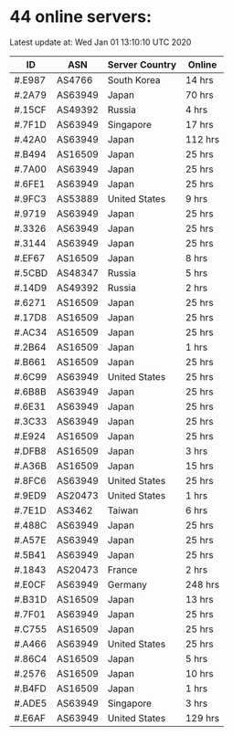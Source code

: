 # 44 online servers:

Latest update at: Wed Jan 01 13:10:10 UTC 2020

| ID | ASN | Server Country | Online |
| -- | --- | -------------- | ------ |
| #.E987 | AS4766 | South Korea | 14 hrs |
| #.2A79 | AS63949 | Japan | 70 hrs |
| #.15CF | AS49392 | Russia | 4 hrs |
| #.7F1D | AS63949 | Singapore | 17 hrs |
| #.42A0 | AS63949 | Japan | 112 hrs |
| #.B494 | AS16509 | Japan | 25 hrs |
| #.7A00 | AS63949 | Japan | 25 hrs |
| #.6FE1 | AS63949 | Japan | 25 hrs |
| #.9FC3 | AS53889 | United States | 9 hrs |
| #.9719 | AS63949 | Japan | 25 hrs |
| #.3326 | AS63949 | Japan | 25 hrs |
| #.3144 | AS63949 | Japan | 25 hrs |
| #.EF67 | AS16509 | Japan | 8 hrs |
| #.5CBD | AS48347 | Russia | 5 hrs |
| #.14D9 | AS49392 | Russia | 2 hrs |
| #.6271 | AS16509 | Japan | 25 hrs |
| #.17D8 | AS16509 | Japan | 25 hrs |
| #.AC34 | AS16509 | Japan | 25 hrs |
| #.2B64 | AS16509 | Japan | 1 hrs |
| #.B661 | AS16509 | Japan | 25 hrs |
| #.6C99 | AS63949 | United States | 25 hrs |
| #.6B8B | AS63949 | Japan | 25 hrs |
| #.6E31 | AS63949 | Japan | 25 hrs |
| #.3C33 | AS63949 | Japan | 25 hrs |
| #.E924 | AS16509 | Japan | 25 hrs |
| #.DFB8 | AS16509 | Japan | 3 hrs |
| #.A36B | AS16509 | Japan | 15 hrs |
| #.8FC6 | AS63949 | United States | 25 hrs |
| #.9ED9 | AS20473 | United States | 1 hrs |
| #.7E1D | AS3462 | Taiwan | 6 hrs |
| #.488C | AS63949 | Japan | 25 hrs |
| #.A57E | AS63949 | Japan | 25 hrs |
| #.5B41 | AS63949 | Japan | 25 hrs |
| #.1843 | AS20473 | France | 2 hrs |
| #.E0CF | AS63949 | Germany | 248 hrs |
| #.B31D | AS16509 | Japan | 13 hrs |
| #.7F01 | AS63949 | Japan | 25 hrs |
| #.C755 | AS16509 | Japan | 25 hrs |
| #.A466 | AS63949 | United States | 25 hrs |
| #.86C4 | AS16509 | Japan | 5 hrs |
| #.2576 | AS16509 | Japan | 10 hrs |
| #.B4FD | AS16509 | Japan | 1 hrs |
| #.ADE5 | AS63949 | Singapore | 3 hrs |
| #.E6AF | AS63949 | United States | 129 hrs |

